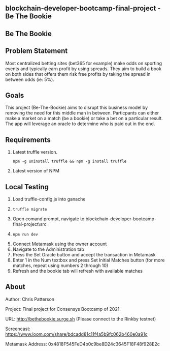 ## blockchain-developer-bootcamp-final-project - Be The Bookie
## Be The Bookie

## Problem Statement
Most centralized betting sites (bet365 for example) make odds on sporting events and typically earn profit by using spreads. They aim to build a book on both sides that offers them risk free profits by taking the spread in between odds (ie: 5%).

## Goals
This project (Be-The-Bookie) aims to disrupt this business model by removing the need for this middle man in between. Particpants can either make a market on a match (be a bookie) or take a bet on a particular result. The app will leverage an oracle to determine who is paid out in the end. 

## Requirements
  1. Latest truffle version.
     ```console
     npm -g uninstall truffle && npm -g install truffle
     ```
  2. Latest version of NPM

## Local Testing

  1. Load truffle-config.js into ganache
  2. ```console
     truffle migrate
     ```
  3. Open comand prompt, navigate to blockchain-developer-bootcamp-final-project\src
  4. ```console
     npm run dev
     ```
  5. Connect Metamask using the owner account
  6. Navigate to the Administration tab
  7. Press the Set Oracle button and accept the transaction in Metamask
  8. Enter 1 in the Num textbox and press Set Initial Matches button (for more matches, repeat using numbers 2 through 10)
  9. Refresh and the bookie tab will refresh with available matches

## About
Author: Chris Patterson

Project: Final project for Consensys Bootcamp of 2021.

URL: http://bethebookie.surge.sh (Please connect to the Rinkby testnet)

Screencast: https://www.loom.com/share/bdcadd81c11f4a5b9fc062b460e0a91c

Metamask Address: 0x4818F545FeD4b0c9be8D24c3645F18F48f928E2c

